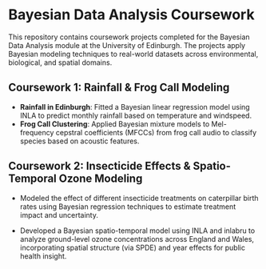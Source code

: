 # Bayesian Data Analysis Coursework

This repository contains coursework projects completed for the Bayesian Data Analysis module at the University of Edinburgh. The projects apply Bayesian modeling techniques to real-world datasets across environmental, biological, and spatial domains.

## Coursework 1: Rainfall & Frog Call Modeling

- **Rainfall in Edinburgh**: Fitted a Bayesian linear regression model using INLA to predict monthly rainfall based on temperature and windspeed.  
- **Frog Call Clustering**: Applied Bayesian mixture models to Mel-frequency cepstral coefficients (MFCCs) from frog call audio to classify species based on acoustic features.

## Coursework 2: Insecticide Effects & Spatio-Temporal Ozone Modeling

- Modeled the effect of different insecticide treatments on caterpillar birth rates using Bayesian regression techniques to estimate treatment impact and uncertainty.

- Developed a Bayesian spatio-temporal model using INLA and inlabru to analyze ground-level ozone concentrations across England and Wales, incorporating spatial structure (via SPDE) and year effects for public health insight.
